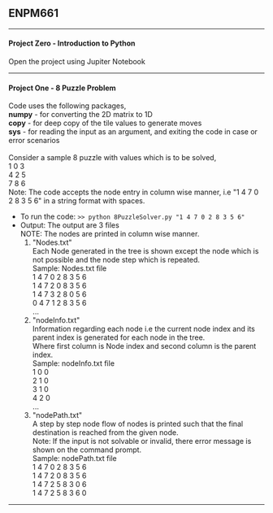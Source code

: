 ## ENPM661
-------------------------------------------------------------------------------------------------------------------------

#### Project Zero - Introduction to Python
Open the project using Jupiter Notebook

-------------------------------------------------------------------------------------------------------------------------

#### Project One - 8 Puzzle Problem
Code uses the following packages, \
**numpy** - for converting the 2D matrix to 1D \
**copy** - for deep copy of the tile values to generate moves \
**sys** - for reading the input as an argument, and exiting the code in case or error scenarios \
\
Consider a sample 8 puzzle with values which is to be solved,\
1 0 3 \
4 2 5 \
7 8 6 \
Note: The code accepts the node entry in column wise manner, i.e "1 4 7 0 2 8 3 5 6" in a string format with spaces.
- To run the code:
```>> python 8PuzzleSolver.py "1 4 7 0 2 8 3 5 6" ```
- Output: The output are 3 files \
  NOTE: The nodes are printed in column wise manner.
  1. "Nodes.txt" \
  Each Node generated in the tree is shown except the node which is not possible and the node step which is repeated. \
  Sample: Nodes.txt file \
   1 4 7 0 2 8 3 5 6 \
   1 4 7 2 0 8 3 5 6 \
   1 4 7 3 2 8 0 5 6 \
   0 4 7 1 2 8 3 5 6 \
   ...
   2. "nodeInfo.txt" \
  Information regarding each node i.e the current node index and its parent index is generated for each node in the tree. \
  Where first column is Node index and second column is the parent index. \
  Sample: nodeInfo.txt file \
  1 0 0 \
  2 1 0 \
  3 1 0 \
  4 2 0 \
  ...
  3. "nodePath.txt" \
  A step by step node flow of nodes is printed such that the final destination is reached from the given node. \
  Note: If the input is not solvable or invalid, there error message is shown on the command prompt.  \
  Sample: nodePath.txt file \
   1 4 7 0 2 8 3 5 6 \
   1 4 7 2 0 8 3 5 6 \
   1 4 7 2 5 8 3 0 6 \
   1 4 7 2 5 8 3 6 0 
-------------------------------------------------------------------------------------------------------------------------

